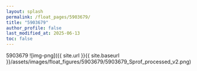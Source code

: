 ```yaml
---
layout: splash
permalink: /float_pages/5903679/
title: "5903679"
author_profile: false
last_modified_at: 2025-06-13
toc: false
---
```

 
5903679
![img-png]({{ site.url }}{{ site.baseurl }}/assets/images/float_figures/5903679/5903679_Sprof_processed_v2.png)